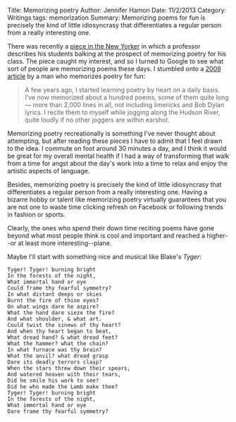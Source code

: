 Title: Memorizing poetry
Author: Jennifer Hamon
Date: 11/2/2013
Category: Writings
tags: memorization
Summary: Memorizing poems for fun is precisely the kind of little idiosyncrasy that differentiates a regular person from a really interesting one.

There was recently a [piece in the New Yorker](http://www.newyorker.com/online/blogs/books/2013/01/why-we-should-memorize.html) in which a professor describes his students balking at the prospect of memorizing poetry for his class.  The piece caught my interest, and so I turned to Google to see what sort of people are memorizing poems these days. I stumbled onto a [2009 article](http://www.nytimes.com/2009/04/05/books/review/Holt-t.html) by a man who memorizes poetry for fun:

> A few years ago, I started learning poetry by heart on a daily basis. I’ve now memorized about a hundred poems, some of them quite long — more than 2,000 lines in all, not including limericks and Bob Dylan lyrics. I recite them to myself while jogging along the Hudson River, quite loudly if no other joggers are within earshot.

Memorizing poetry recreationally is something I've never thought about attempting, but after reading these pieces I have to admit that I feel drawn to the idea.  I commute on foot around 30 minutes a day, and I think it would be great for my overall mental health if I had a way of transforming that walk from a time for angst about the day's work into a time to relax and enjoy the artistic aspects of language.  

Besides, memorizing poetry is precisely the kind of little idiosyncrasy that differentiates a regular person from a really interesting one.  Having a bizarre hobby or talent like memorizing poetry virtually guarantees that you are not one to waste time clicking refresh on Facebook or following trends in fashion or sports.

Clearly, the ones who spend their down time reciting poems have gone beyond what most people think is cool and important and reached a higher--or at least more interesting--plane.

Maybe I'll start with something nice and musical like Blake's *Tyger*:

    Tyger! Tyger! burning bright 
    In the forests of the night, 
    What immortal hand or eye 
    Could frame thy fearful symmetry? 
    In what distant deeps or skies 
    Burnt the fire of thine eyes? 
    On what wings dare he aspire? 
    What the hand dare sieze the fire? 
    And what shoulder, & what art. 
    Could twist the sinews of thy heart? 
    And when thy heart began to beat, 
    What dread hand? & what dread feet? 
    What the hammer? what the chain? 
    In what furnace was thy brain? 
    What the anvil? what dread grasp 
    Dare its deadly terrors clasp? 
    When the stars threw down their spears, 
    And watered heaven with their tears, 
    Did he smile his work to see? 
    Did he who made the Lamb make thee? 
    Tyger! Tyger! burning bright 
    In the forests of the night, 
    What immortal hand or eye 
    Dare frame thy fearful symmetry? 